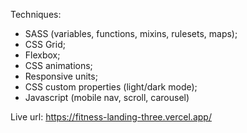 Techniques:

- SASS (variables, functions, mixins, rulesets, maps);
- CSS Grid;
- Flexbox;
- CSS animations;
- Responsive units;
- CSS custom properties (light/dark mode);
- Javascript (mobile nav, scroll, carousel)

Live url: https://fitness-landing-three.vercel.app/
